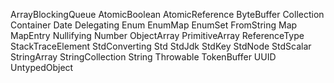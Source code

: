 ArrayBlockingQueue
AtomicBoolean
AtomicReference
ByteBuffer
Collection
Container
Date
Delegating
Enum
EnumMap
EnumSet
FromString
Map
MapEntry
Nullifying
Number
ObjectArray
PrimitiveArray
ReferenceType
StackTraceElement
StdConverting
Std
StdJdk
StdKey
StdNode
StdScalar
StringArray
StringCollection
String
Throwable
TokenBuffer
UUID
UntypedObject